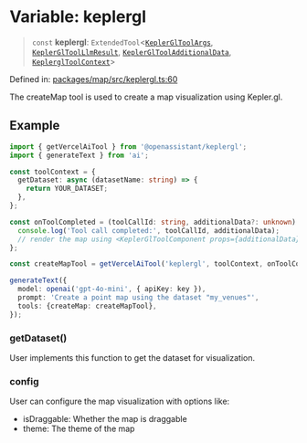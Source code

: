 # Variable: keplergl

> `const` **keplergl**: `ExtendedTool`\<[`KeplerGlToolArgs`](../type-aliases/KeplerGlToolArgs-1.md), [`KeplerGlToolLlmResult`](../type-aliases/KeplerGlToolLlmResult.md), [`KeplerGlToolAdditionalData`](../type-aliases/KeplerGlToolAdditionalData.md), [`KeplerglToolContext`](../type-aliases/KeplerglToolContext.md)\>

Defined in: [packages/map/src/keplergl.ts:60](https://github.com/GeoDaCenter/openassistant/blob/2c7e2a603db0fcbd6603996e5ea15006191c5f7f/packages/map/src/keplergl.ts#L60)

The createMap tool is used to create a map visualization using Kepler.gl.

## Example

```typescript
import { getVercelAiTool } from '@openassistant/keplergl';
import { generateText } from 'ai';

const toolContext = {
  getDataset: async (datasetName: string) => {
    return YOUR_DATASET;
  },
};

const onToolCompleted = (toolCallId: string, additionalData?: unknown) => {
  console.log('Tool call completed:', toolCallId, additionalData);
  // render the map using <KeplerGlToolComponent props={additionalData} />
};

const createMapTool = getVercelAiTool('keplergl', toolContext, onToolCompleted);

generateText({
  model: openai('gpt-4o-mini', { apiKey: key }),
  prompt: 'Create a point map using the dataset "my_venues"',
  tools: {createMap: createMapTool},
});
```

### getDataset()

User implements this function to get the dataset for visualization.

### config

User can configure the map visualization with options like:
- isDraggable: Whether the map is draggable
- theme: The theme of the map
